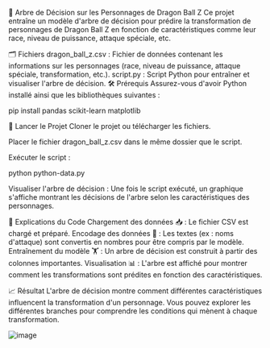 🌳 Arbre de Décision sur les Personnages de Dragon Ball Z
Ce projet entraîne un modèle d'arbre de décision pour prédire la transformation de personnages de Dragon Ball Z en fonction de caractéristiques comme leur race, niveau de puissance, attaque spéciale, etc.

🗂️ Fichiers
dragon_ball_z.csv : Fichier de données contenant les informations sur les personnages (race, niveau de puissance, attaque spéciale, transformation, etc.).
script.py : Script Python pour entraîner et visualiser l'arbre de décision.
🛠️ Prérequis
Assurez-vous d'avoir Python installé ainsi que les bibliothèques suivantes :

pip install pandas scikit-learn matplotlib

🚀 Lancer le Projet
Cloner le projet ou télécharger les fichiers.

Placer le fichier dragon_ball_z.csv dans le même dossier que le script.

Exécuter le script :

python python-data.py

Visualiser l'arbre de décision : Une fois le script exécuté, un graphique s'affiche montrant les décisions de l'arbre selon les caractéristiques des personnages.

🧩 Explications du Code
Chargement des données 📥 : Le fichier CSV est chargé et préparé.
Encodage des données 🔢 : Les textes (ex : noms d'attaque) sont convertis en nombres pour être compris par le modèle.
Entraînement du modèle 🏋️ : Un arbre de décision est construit à partir des colonnes importantes.
Visualisation 📊 : L'arbre est affiché pour montrer comment les transformations sont prédites en fonction des caractéristiques.

📈 Résultat
L'arbre de décision montre comment différentes caractéristiques influencent la transformation d'un personnage. Vous pouvez explorer les différentes branches pour comprendre les conditions qui mènent à chaque transformation.

![image](https://github.com/user-attachments/assets/52379e6a-c601-4673-9aa0-11c90952ef84)



